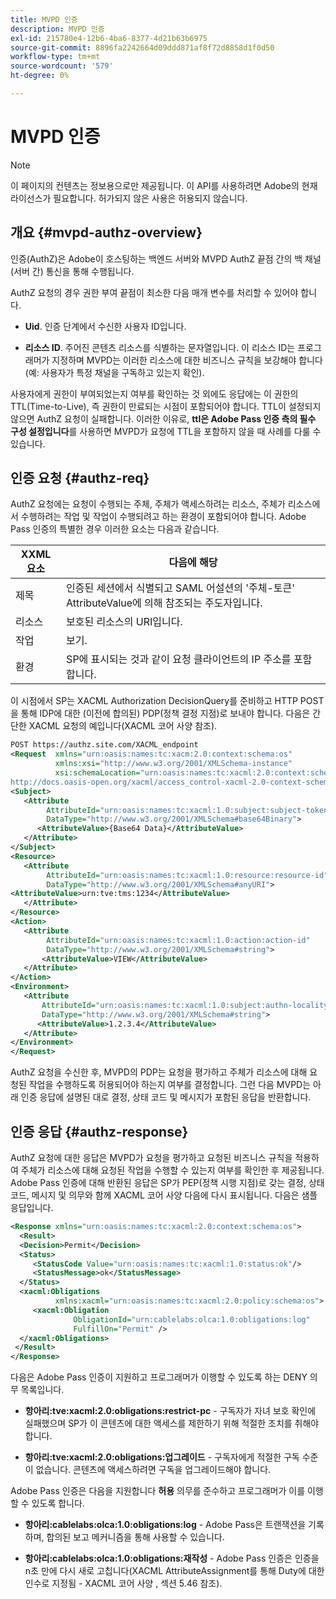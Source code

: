 ```yaml
---
title: MVPD 인증
description: MVPD 인증
exl-id: 215780e4-12b6-4ba6-8377-4d21b63b6975
source-git-commit: 8896fa2242664d09ddd871af8f72d8858d1f0d50
workflow-type: tm+mt
source-wordcount: '579'
ht-degree: 0%

---
```


# MVPD 인증

>[!NOTE]
>
>이 페이지의 컨텐츠는 정보용으로만 제공됩니다. 이 API를 사용하려면 Adobe의 현재 라이선스가 필요합니다. 허가되지 않은 사용은 허용되지 않습니다.

## 개요 {#mvpd-authz-overview}

인증(AuthZ)은 Adobe이 호스팅하는 백엔드 서버와 MVPD AuthZ 끝점 간의 백 채널(서버 간) 통신을 통해 수행됩니다.

AuthZ 요청의 경우 권한 부여 끝점이 최소한 다음 매개 변수를 처리할 수 있어야 합니다.

* **Uid**. 인증 단계에서 수신한 사용자 ID입니다.

* **리소스 ID**. 주어진 콘텐츠 리소스를 식별하는 문자열입니다. 이 리소스 ID는 프로그래머가 지정하며 MVPD는 이러한 리소스에 대한 비즈니스 규칙을 보강해야 합니다(예: 사용자가 특정 채널을 구독하고 있는지 확인).

사용자에게 권한이 부여되었는지 여부를 확인하는 것 외에도 응답에는 이 권한의 TTL(Time-to-Live), 즉 권한이 만료되는 시점이 포함되어야 합니다. TTL이 설정되지 않으면 AuthZ 요청이 실패합니다.  이러한 이유로, **ttl은 Adobe Pass 인증 측의 필수 구성 설정입니다**&#x200B;를 사용하면 MVPD가 요청에 TTL을 포함하지 않을 때 사례를 다룰 수 있습니다.

## 인증 요청 {#authz-req}

AuthZ 요청에는 요청이 수행되는 주체, 주체가 액세스하려는 리소스, 주체가 리소스에서 수행하려는 작업 및 작업이 수행되려고 하는 환경이 포함되어야 합니다. Adobe Pass 인증의 특별한 경우 이러한 요소는 다음과 같습니다.

| XXML 요소 | 다음에 해당 |
|---------------|--------------------------------------------------------------------------------------------------------------------------------|
| 제목 | 인증된 세션에서 식별되고 SAML 어설션의 &#39;주체-토큰&#39; AttributeValue에 의해 참조되는 주도자입니다. |
| 리소스 | 보호된 리소스의 URI입니다. |
| 작업 | 보기. |
| 환경 | SP에 표시되는 것과 같이 요청 클라이언트의 IP 주소를 포함합니다. |



이 시점에서 SP는 XACML Authorization DecisionQuery를 준비하고 HTTP POST을 통해 IDP에 대한 (이전에 합의된) PDP(정책 결정 지점)로 보내야 합니다. 다음은 간단한 XACML 요청의 예입니다(XACML 코어 사양 참조).

```XML
POST https://authz.site.com/XACML_endpoint
<Request  xmlns="urn:oasis:names:tc:xacm:2.0:context:schema:os"
          xmlns:xsi="http://www.w3.org/2001/XMLSchema-instance"
          xsi:schemaLocation="urn:oasis:names:tc:xacml:2.0:context:schema:os
http://docs.oasis-open.org/xacml/access_control-xacml-2.0-context-schema-os.xsd">
<Subject>
   <Attribute
        AttributeId="urn:oasis:names:tc:xacml:1.0:subject:subject-token"
        DataType="http://www.w3.org/2001/XMLSchema#base64Binary">
      <AttributeValue>{Base64 Data}</AttributeValue>
   </Attribute>
</Subject>
<Resource>
   <Attribute
        AttributeId="urn:oasis:names:tc:xacml:1.0:resource:resource-id"
        DataType="http://www.w3.org/2001/XMLSchema#anyURI">
<AttributeValue>urn:tve:tms:1234</AttributeValue>
   </Attribute>
</Resource>
<Action>
   <Attribute
        AttributeId="urn:oasis:names:tc:xacml:1.0:action:action-id"
        DataType="http://www.w3.org/2001/XMLSchema#string">
       <AttributeValue>VIEW</AttributeValue>
   </Attribute>
</Action>
<Environment>
   <Attribute
       AttributeId="urn:oasis:names:tc:xacml:1.0:subject:authn-locality:ip-address"
       DataType="http://www.w3.org/2001/XMLSchema#string">
      <AttributeValue>1.2.3.4</AttributeValue>
   </Attribute>
</Environment>
</Request>
```


AuthZ 요청을 수신한 후, MVPD의 PDP는 요청을 평가하고 주체가 리소스에 대해 요청된 작업을 수행하도록 허용되어야 하는지 여부를 결정합니다. 그런 다음 MVPD는 아래 인증 응답에 설명된 대로 결정, 상태 코드 및 메시지가 포함된 응답을 반환합니다.

## 인증 응답 {#authz-response}

AuthZ 요청에 대한 응답은 MVPD가 요청을 평가하고 요청된 비즈니스 규칙을 적용하여 주체가 리소스에 대해 요청된 작업을 수행할 수 있는지 여부를 확인한 후 제공됩니다. Adobe Pass 인증에 대해 반환된 응답은 SP가 PEP(정책 시행 지점)로 갖는 결정, 상태 코드, 메시지 및 의무와 함께 XACML 코어 사양 다음에 다시 표시됩니다. 다음은 샘플 응답입니다.

```XML
<Response xmlns="urn:oasis:names:tc:xacml:2.0:context:schema:os">
  <Result>
  <Decision>Permit</Decision>
  <Status>
     <StatusCode Value="urn:oasis:names:tc:xacml:1.0:status:ok"/>
     <StatusMessage>ok</StatusMessage>
  </Status>
  <xacml:Obligations     
          xmlns:xacml="urn:oasis:names:tc:xacml:2.0:policy:schema:os">
     <xacml:Obligation    
              ObligationId="urn:cablelabs:olca:1.0:obligations:log"
              FulfillOn="Permit" />
  </xacml:Obligations>
 </Result>
</Response>
```

다음은 Adobe Pass 인증이 지원하고 프로그래머가 이행할 수 있도록 하는 DENY 의무 목록입니다.

* **항아리:tve:xacml:2.0:obligations:restrict-pc** - 구독자가 자녀 보호 확인에 실패했으며 SP가 이 콘텐츠에 대한 액세스를 제한하기 위해 적절한 조치를 취해야 합니다.

* **항아리:tve:xacml:2.0:obligations:업그레이드** - 구독자에게 적절한 구독 수준이 없습니다.  콘텐츠에 액세스하려면 구독을 업그레이드해야 합니다.

Adobe Pass 인증은 다음을 지원합니다 **허용** 의무를 준수하고 프로그래머가 이를 이행할 수 있도록 합니다.

* **항아리:cablelabs:olca:1.0:obligations:log** - Adobe Pass은 트랜잭션을 기록하며, 합의된 보고 메커니즘을 통해 사용할 수 있습니다.

* **항아리:cablelabs:olca:1.0:obligations:재작성** - Adobe Pass 인증은 인증을 n초 만에 다시 새로 고칩니다(XACML AttributeAssignment를 통해 Duty에 대한 인수로 지정됨 - XACML 코어 사양 , 섹션 5.46 참조).

<!--
>![RelatedInformation]
>* [Preflight Authorization](/help/authentication/preflight-authz.md)
>* [Authentication](/help/authentication/authn-usecase.md)
-->
